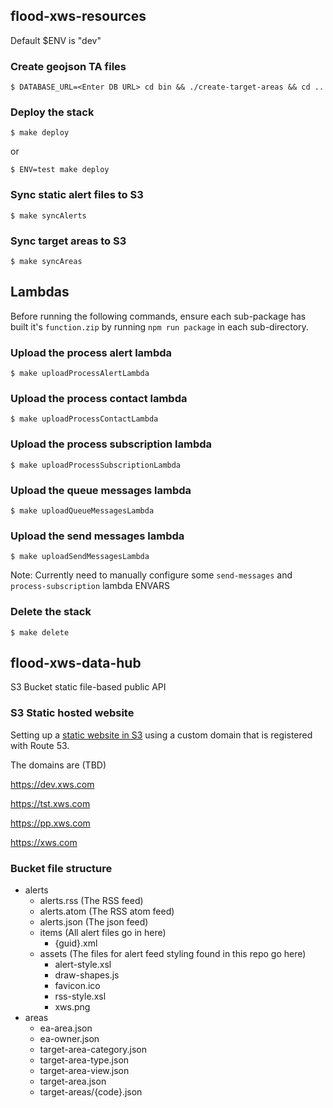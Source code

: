 ## flood-xws-resources

Default $ENV is "dev"

### Create geojson TA files
`$ DATABASE_URL=<Enter DB URL> cd bin && ./create-target-areas && cd ..`

### Deploy the stack
`$ make deploy`

or

`$ ENV=test make deploy`

### Sync static alert files to S3
`$ make syncAlerts`

### Sync target areas to S3
`$ make syncAreas`

## Lambdas
Before running the following commands, ensure each sub-package has built it's `function.zip` by running `npm run package` in each sub-directory.

### Upload the process alert lambda
`$ make uploadProcessAlertLambda`

### Upload the process contact lambda
`$ make uploadProcessContactLambda`

### Upload the process subscription lambda
`$ make uploadProcessSubscriptionLambda`

### Upload the queue messages lambda
`$ make uploadQueueMessagesLambda`

### Upload the send messages lambda
`$ make uploadSendMessagesLambda`

Note: Currently need to manually configure some `send-messages` and `process-subscription` lambda ENVARS

### Delete the stack
`$ make delete`


## flood-xws-data-hub

S3 Bucket static file-based public API

### S3 Static hosted website

Setting up a [static website in S3](https://docs.aws.amazon.com/AmazonS3/latest/userguide/website-hosting-custom-domain-walkthrough.html) using a custom domain that is registered with Route 53.

The domains are (TBD)

https://dev.xws.com

https://tst.xws.com

https://pp.xws.com

https://xws.com


### Bucket file structure

* alerts
  * alerts.rss (The RSS feed)
  * alerts.atom (The RSS atom feed)
  * alerts.json (The json feed)
  * items (All alert files go in here)
    * {guid}.xml
  * assets (The files for alert feed styling found in this repo go here)
    * alert-style.xsl
    * draw-shapes.js
    * favicon.ico
    * rss-style.xsl
    * xws.png
* areas
  * ea-area.json
  * ea-owner.json
  * target-area-category.json
  * target-area-type.json
  * target-area-view.json
  * target-area.json
  * target-areas/{code}.json